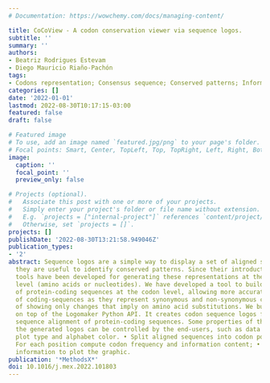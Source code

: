 ```yaml
---
# Documentation: https://wowchemy.com/docs/managing-content/

title: CoCoView - A codon conservation viewer via sequence logos.
subtitle: ''
summary: ''
authors:
- Beatriz Rodrigues Estevam
- Diego Mauricio Riaño-Pachón
tags:
- Codons representation; Consensus sequence; Conserved patterns; Information theory
categories: []
date: '2022-01-01'
lastmod: 2022-08-30T10:17:15-03:00
featured: false
draft: false

# Featured image
# To use, add an image named `featured.jpg/png` to your page's folder.
# Focal points: Smart, Center, TopLeft, Top, TopRight, Left, Right, BottomLeft, Bottom, BottomRight.
image:
  caption: ''
  focal_point: ''
  preview_only: false

# Projects (optional).
#   Associate this post with one or more of your projects.
#   Simply enter your project's folder or file name without extension.
#   E.g. `projects = ["internal-project"]` references `content/project/deep-learning/index.md`.
#   Otherwise, set `projects = []`.
projects: []
publishDate: '2022-08-30T13:21:58.949046Z'
publication_types:
- '2'
abstract: Sequence logos are a simple way to display a set of aligned sequences, and
  they are useful to identify conserved patterns. Since their introduction, several
  tools have been developed for generating these representations at the single residue
  level (amino acids or nucleotides). We have developed a tool to build sequence logos
  of protein-coding sequences at the codon level, allowing more accurate analysis
  of coding-sequences as they represent synonymous and non-synonymous changes instead
  of showing only changes that imply on amino acid substitutions. We built CoCoView
  on top of the Logomaker Python API. It creates codon sequence logos from a multiple
  sequence alignment of protein-coding sequences. Some properties of the data and
  the generated logos can be controlled by the end-users, such as data redundancy,
  plot type and alphabet color. • Split aligned sequences into codon positions; •
  For each position compute codon frequency and information content; • Use the computed
  information to plot the graphic.
publication: '*MethodsX*'
doi: 10.1016/j.mex.2022.101803
---
```

